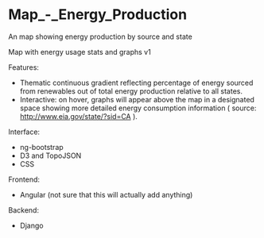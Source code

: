# Map_-_Energy_Production
An map showing energy production by source and state

Map with energy usage stats and graphs
v1

Features:
   - Thematic continuous gradient reflecting percentage of energy 
   sourced from renewables out of total energy production relative 
   to all states.
   - Interactive: on hover, graphs will appear above the map in a 
   designated space showing more detailed energy consumption 
   information ( source: http://www.eia.gov/state/?sid=CA ).


Interface:
   - ng-bootstrap
   - D3 and TopoJSON
   - CSS

Frontend:
   - Angular (not sure that this will actually add anything)

Backend:
   - Django
